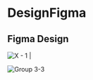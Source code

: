 # DesignFigma
## Figma Design


![X - 1](https://user-images.githubusercontent.com/64682028/87240361-34f63a80-c419-11ea-90f0-97ccee23b1b7.png) |


![Group 3-3](https://user-images.githubusercontent.com/64682028/87240392-67a03300-c419-11ea-93b9-d07a80de643d.png)

